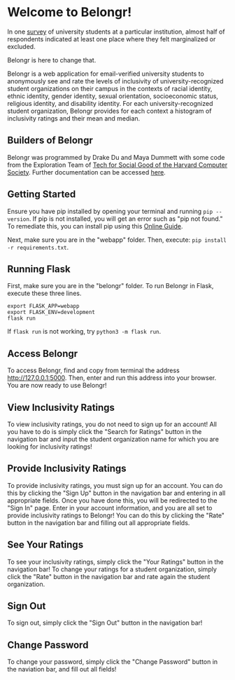 # Welcome to Belongr!

In one [survey](https://idealdeisurvey.stanford.edu/explore-results/narrative-summary/undergraduate-students) of university students at a particular institution, almost half of respondents indicated at least one place where they felt marginalized or excluded. 

Belongr is here to change that.

Belongr is a web application for email-verified university students to anonymously see and rate the levels of inclusivity of university-recognized student organizations on their campus in the contexts of racial identity, ethnic identity, gender identity, sexual orientation, socioeconomic status, religious identity, and disability identity. For each university-recognized student organization, Belongr provides for each context a histogram of inclusivity ratings and their mean and median.

## Builders of Belongr

Belongr was programmed by Drake Du and Maya Dummett with some code from the Exploration Team of [Tech for Social Good of the Harvard Computer Society](https://socialgood.hcs.harvard.edu/). Further documentation can be accessed [here]().

## Getting Started

Ensure you have pip installed by opening your terminal and running `pip --version`. If pip is not installed, you will get an error such as "pip not found." To remediate this, you can install pip using this [Online Guide](https://www.geeksforgeeks.org/download-and-install-pip-latest-version/).

Next, make sure you are in the "webapp" folder. Then, execute: `pip install -r requirements.txt`.

## Running Flask

First, make sure you are in the "belongr" folder. To run Belongr in Flask, execute these three lines.

`export FLASK_APP=webapp`
<br/>
`export FLASK_ENV=development`
<br/>
`flask run`

If `flask run` is not working, try `python3 -m flask run`.

## Access Belongr

To access Belongr, find and copy from terminal the address http://127.0.0.1:5000. Then, enter and run this address into your browser. You are now ready to use Belongr!

## View Inclusivity Ratings

To view inclusivity ratings, you do not need to sign up for an account! All you have to do is simply click the "Search for Ratings" button in the navigation bar and input the student organization name for which you are looking for inclusivity ratings!

## Provide Inclusivity Ratings

To provide inclusivity ratings, you must sign up for an account. You can do this by clicking the "Sign Up" button in the navigation bar and entering in all appropriate fields. Once you have done this, you will be redirected to the "Sign In" page. Enter in your account information, and you are all set to provide inclusivity ratings to Belongr! You can do this by clicking the "Rate" button in the navigation bar and filling out all appropriate fields.

## See Your Ratings

To see your inclusivity ratings, simply click the "Your Ratings" button in the navigation bar! To change your ratings for a student organization, simply click the "Rate" button in the navigation bar and rate again the student organization.

## Sign Out

To sign out, simply click the "Sign Out" button in the navigation bar!

## Change Password

To change your password, simply click the "Change Password" button in the naviation bar, and fill out all fields!
